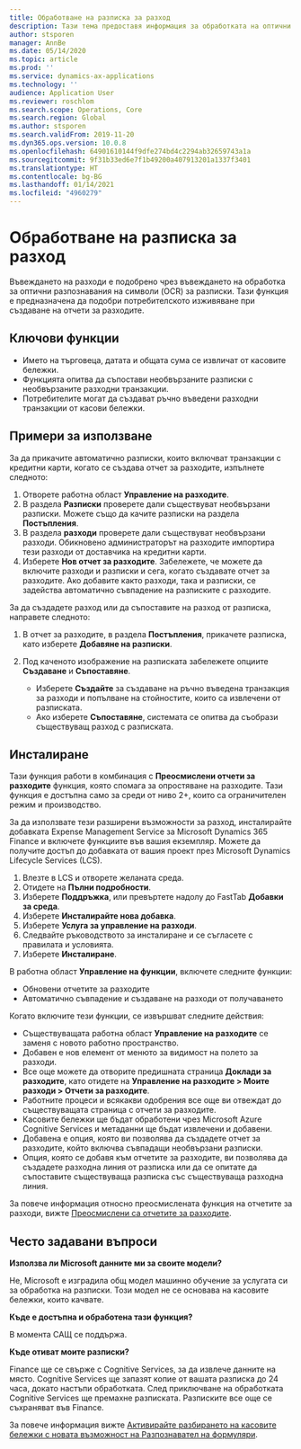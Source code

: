 ```yaml
---
title: Обработване на разписка за разход
description: Тази тема предоставя информация за обработката на оптични разпознавания на символи (OCR) за разписки. Тази функция е предназначена да подобри потребителското изживяване при създаване на отчети за разходите в Microsoft Dynamics 365 Finance.
author: stsporen
manager: AnnBe
ms.date: 05/14/2020
ms.topic: article
ms.prod: ''
ms.service: dynamics-ax-applications
ms.technology: ''
audience: Application User
ms.reviewer: roschlom
ms.search.scope: Operations, Core
ms.search.region: Global
ms.author: stsporen
ms.search.validFrom: 2019-11-20
ms.dyn365.ops.version: 10.0.8
ms.openlocfilehash: 64901610144f9dfe274bd4c2294ab32659743a1a
ms.sourcegitcommit: 9f31b33ed6e7f1b49200a407913201a1337f3401
ms.translationtype: HT
ms.contentlocale: bg-BG
ms.lasthandoff: 01/14/2021
ms.locfileid: "4960279"
---
```

# <a name="expense-receipt-processing"></a>Обработване на разписка за разход

Въвеждането на разходи е подобрено чрез въвеждането на обработка за оптични разпознавания на символи (OCR) за разписки. Тази функция е предназначена да подобри потребителското изживяване при създаване на отчети за разходите.

## <a name="key-features"></a>Ключови функции

- Името на търговеца, датата и общата сума се извличат от касовите бележки.
- Функцията опитва да съпостави необвързаните разписки с необвързаните разходни транзакции.
- Потребителите могат да създават ръчно въведени разходни транзакции от касови бележки.

## <a name="usage-examples"></a>Примери за използване

За да прикачите автоматично разписки, които включват транзакции с кредитни карти, когато се създава отчет за разходите, изпълнете следното:

  1. Отворете работна област **Управление на разходите**.
  2. В раздела **Разписки** проверете дали съществуват необвързани разписки. Можете също да качите разписки на раздела **Постъпления**.
  3. В раздела **разходи** проверете дали съществуват необвързани разходи. Обикновено администраторът на разходите импортира тези разходи от доставчика на кредитни карти.
  4. Изберете **Нов отчет за разходите**. Забележете, че можете да включите разходи и разписки и сега, когато създавате отчет за разходите. Ако добавите както разходи, така и разписки, се задейства автоматично съвпадение на разписките с разходите.

За да създадете разход или да съпоставите на разход от разписка, направете следното:

  1. В отчет за разходите, в раздела **Постъпления**, прикачете разписка, като изберете **Добавяне на разписки**.
  2. Под каченото изображение на разписката забележете опциите **Създаване** и **Съпоставяне**.

      - Изберете **Създайте** за създаване на ръчно въведена транзакция за разходи и попълване на стойностите, които са извлечени от разписката.
      - Ако изберете **Съпоставяне**, системата се опитва да съобрази съществуващ разход с разписката.

## <a name="installation"></a>Инсталиране

Тази функция работи в комбинация с **Преосмислени отчети за разходите** функция, която спомага за опростяване на разходите. Тази функция е достъпна само за среди от ниво 2+, които са ограничителен режим и производство.

За да използвате тези разширени възможности за разход, инсталирайте добавката Expense Management Service за Microsoft Dynamics 365 Finance и включете функциите във вашия екземпляр. Можете да получите достъп до добавката от вашия проект през Microsoft Dynamics Lifecycle Services (LCS).

1. Влезте в LCS и отворете желаната среда.
2. Отидете на **Пълни подробности**.
3. Изберете **Поддръжка**, или превъртете надолу до FastTab **Добавки за среда**.
4. Изберете **Инсталирайте нова добавка**.
5. Изберете **Услуга за управление на разходи**.
6. Следвайте ръководството за инсталиране и се съгласете с правилата и условията.
7. Изберете **Инсталиране**.

В работна област **Управление на функции**, включете следните функции:

- Обновени отчетите за разходите
- Автоматично съвпадение и създаване на разходи от получаването

Когато включите тези функции, се извършват следните действия:

- Съществуващата работна област **Управление на разходите** се заменя с новото работно пространство.
- Добавен е нов елемент от менюто за видимост на полето за разходи.
- Все още можете да отворите предишната страница **Доклади за разходите**, като отидете на **Управление на разходите > Моите разходи > Отчети за разходите**.
- Работните процеси и всякакви одобрения все още ви отвеждат до съществуващата страница с отчети за разходите.
- Касовите бележки ще бъдат обработени чрез Microsoft Azure Cognitive Services и метаданни ще бъдат извлечени и добавени.
- Добавена е опция, която ви позволява да създадете отчет за разходите, който включва съвпадащи необвързани разписки.
- Опция, която се добавя към отчетите за разходите, ви позволява да създадете разходна линия от разписка или да се опитате да съпоставите съществуваща разписка със съществуваща разходна линия.

За повече информация относно преосмислената функция на отчетите за разходи, вижте [Преосмислени са отчетите за разходите](ExpenseWorkspaceNew.md).

## <a name="frequently-asked-questions"></a>Често задавани въпроси

**Използва ли Microsoft данните ми за своите модели?**

Не, Microsoft е изградила общ модел машинно обучение за услугата си за обработка на разписки. Този модел не се основава на касовите бележки, които качвате.

**Къде е достъпна и обработена тази функция?**

В момента САЩ се поддържа.

**Къде отиват моите разписки?**

Finance ще се свърже с Cognitive Services, за да извлече данните на място. Cognitive Services ще запазят копие от вашата разписка до 24 часа, докато настъпи обработката. След приключване на обработката Cognitive Services ще премахне разписката. Разписките все още се съхраняват във Finance.

За повече информация вижте [Активирайте разбирането на касовите бележки с новата възможност на Разпознавател на формуляри](https://azure.microsoft.com/blog/enable-receipt-understanding-with-form-recognizer-s-new-capability/).

